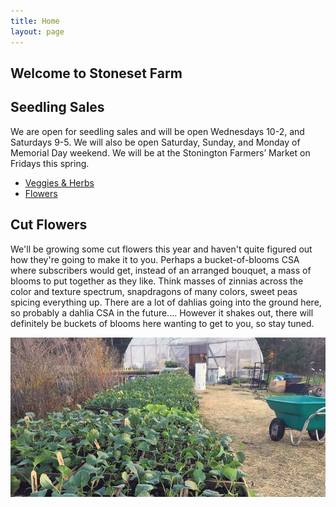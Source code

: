 ```yaml
---
title: Home
layout: page
---
```

## Welcome to Stoneset Farm
## Seedling Sales
We are open for seedling sales and will be open Wednesdays 10-2, and Saturdays 9-5. We will also be open Saturday, Sunday, and Monday of Memorial Day weekend. We will be at the Stonington Farmers’ Market on Fridays this spring.

* [Veggies & Herbs](https://docs.google.com/document/u/2/d/1hokT20-DOiCzJk0jXILHkg_kjQ0xzQq65AMgC7nXAhg/edit?usp=sharing) 
* [Flowers](https://docs.google.com/document/d/1qyVGsNIbC7q8dt_8I8ReOKof1tUur22lPl_BfGyGqt0/edit)

## Cut Flowers
We'll be growing some cut flowers this year and haven't quite figured out how they're going to make it to you. Perhaps a bucket-of-blooms CSA where subscribers would get, instead of an arranged bouquet, a mass of blooms to put together as they like. Think masses of zinnias across the color and texture spectrum, snapdragons of many colors, sweet peas spicing everything up. There are a lot of dahlias going into the ground here, so probably a dahlia CSA in the future.... However it shakes out, there will definitely be buckets of blooms here wanting to get to you, so stay tuned. 

![seedling](/assets/images/seedlings-outside.jpg)
